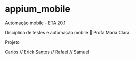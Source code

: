 # appium_mobile
Automação mobile - ETA 20.1

Disciplina de testes e automação mobile		📲 Profa Maria Clara.

Projeto

Carlos //
Erick Santos //
Rafael //
Samuel
